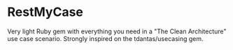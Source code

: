 # RestMyCase
Very light Ruby gem with everything you need in a "The Clean Architecture" use case scenario. Strongly inspired on the tdantas/usecasing gem.
